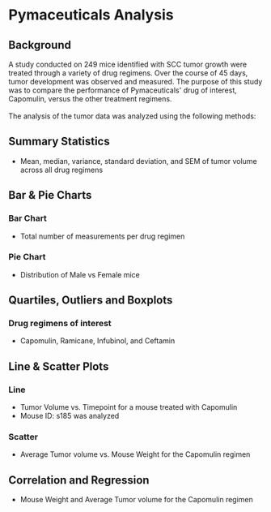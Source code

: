 # Pymaceuticals Analysis
## Background

A study conducted on 249 mice identified with SCC tumor growth were treated through a variety of drug regimens. Over the course of 45 days, tumor development was observed and measured. The purpose of this study was to compare the performance of Pymaceuticals' drug of interest, Capomulin, versus the other treatment regimens. 
<br><br/>
The analysis of the tumor data was analyzed using the following methods:

## Summary Statistics
* Mean, median, variance, standard deviation, and SEM of tumor volume across all drug regimens

## Bar & Pie Charts
### Bar Chart
* Total number of measurements per drug regimen
### Pie Chart
* Distribution of Male vs Female mice

## Quartiles, Outliers and Boxplots
### Drug regimens of interest
* Capomulin, Ramicane, Infubinol, and Ceftamin

## Line & Scatter Plots
### Line
* Tumor Volume vs. Timepoint for a mouse treated with Capomulin
* Mouse ID: s185 was analyzed
### Scatter
* Average Tumor volume vs. Mouse Weight for the Capomulin regimen

## Correlation and Regression
* Mouse Weight and Average Tumor volume for the Capomulin regimen